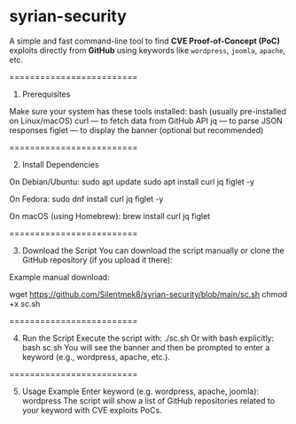 # syrian-security
A simple and fast command-line tool to find **CVE Proof-of-Concept (PoC)** exploits directly from **GitHub** using keywords like `wordpress`, `joomla`, `apache`, etc.

=========================

1. Prerequisites

Make sure your system has these tools installed:
bash (usually pre-installed on Linux/macOS)
curl — to fetch data from GitHub API
jq — to parse JSON responses
figlet — to display the banner (optional but recommended)

=========================

2. Install Dependencies

On Debian/Ubuntu:
sudo apt update
sudo apt install curl jq figlet -y

On Fedora:
sudo dnf install curl jq figlet -y

On macOS (using Homebrew):
brew install curl jq figlet


=========================

3. Download the Script
You can download the script manually or clone the GitHub repository (if you upload it there):

Example manual download:

wget https://github.com/Silentmek8/syrian-security/blob/main/sc.sh
chmod +x sc.sh

=========================

4. Run the Script
Execute the script with:
./sc.sh
Or with bash explicitly:
bash sc.sh
You will see the banner and then be prompted to enter a keyword (e.g., wordpress, apache, etc.).

=========================

5. Usage Example
Enter keyword (e.g. wordpress, apache, joomla): wordpress
The script will show a list of GitHub repositories related to your keyword with CVE exploits PoCs.



